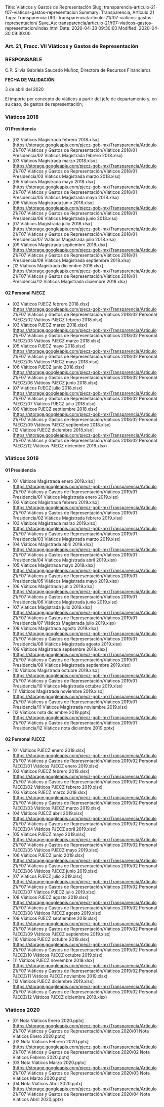 Title: Viáticos y Gastos de Representación
Slug: transparencia-articulo-21-f07-viaticos-gastos-representacion
Summary: Transparencia, Artículo 21
Tags: Transparencia
URL: transparencia/articulo-21/f07-viaticos-gastos-representacion/
Save_As: transparencia/articulo-21/f07-viaticos-gastos-representacion/index.html
Date: 2020-04-30 09:30:00
Modified: 2020-04-30 09:30:00



### Art. 21, Fracc. VII Viáticos y Gastos de Representación

### RESPONSABLE

C.P. Silvia Gabriela Saucedo Muñoz, Directora de Recursos Financieros

**FECHA DE VALIDACIÓN**

3 de abril del 2020

El importe por concepto de viáticos a partir del jefe de departamento y, en su caso, de gastos de representación;


### Viáticos 2018


#### 01 Presidencia


* [02 Viáticos Magistrada febrero 2018.xlsx](https://storage.googleapis.com/pjecz-gob-mx/Transparencia/Artículo 21/F07 Viáticos y Gastos de Representación/Viáticos 2018/01 Presidencia/02 Viáticos Magistrada febrero 2018.xlsx)
* [03 Viáticos Magistrada marzo 2018.xlsx](https://storage.googleapis.com/pjecz-gob-mx/Transparencia/Artículo 21/F07 Viáticos y Gastos de Representación/Viáticos 2018/01 Presidencia/03 Viáticos Magistrada marzo 2018.xlsx)
* [05 Viáticos Magistrada mayo 2018.xlsx](https://storage.googleapis.com/pjecz-gob-mx/Transparencia/Artículo 21/F07 Viáticos y Gastos de Representación/Viáticos 2018/01 Presidencia/05 Viáticos Magistrada mayo 2018.xlsx)
* [06 Viáticos Magistrada junio 2018.xlsx](https://storage.googleapis.com/pjecz-gob-mx/Transparencia/Artículo 21/F07 Viáticos y Gastos de Representación/Viáticos 2018/01 Presidencia/06 Viáticos Magistrada junio 2018.xlsx)
* [07 Viáticos Magistrada julio 2018.xlsx](https://storage.googleapis.com/pjecz-gob-mx/Transparencia/Artículo 21/F07 Viáticos y Gastos de Representación/Viáticos 2018/01 Presidencia/07 Viáticos Magistrada julio 2018.xlsx)
* [09 Viáticos Magistrada septiembre 2018.xlsx](https://storage.googleapis.com/pjecz-gob-mx/Transparencia/Artículo 21/F07 Viáticos y Gastos de Representación/Viáticos 2018/01 Presidencia/09 Viáticos Magistrada septiembre 2018.xlsx)
* [12 Viáticos Magistrada diciembre 2018.xlsx](https://storage.googleapis.com/pjecz-gob-mx/Transparencia/Artículo 21/F07 Viáticos y Gastos de Representación/Viáticos 2018/01 Presidencia/12 Viáticos Magistrada diciembre 2018.xlsx)


#### 02 Personal PJECZ


* [02 Viáticos PJECZ febrero 2018.xlsx](https://storage.googleapis.com/pjecz-gob-mx/Transparencia/Artículo 21/F07 Viáticos y Gastos de Representación/Viáticos 2018/02 Personal PJECZ/02 Viáticos PJECZ febrero 2018.xlsx)
* [03 Viáticos PJECZ marzo 2018.xlsx](https://storage.googleapis.com/pjecz-gob-mx/Transparencia/Artículo 21/F07 Viáticos y Gastos de Representación/Viáticos 2018/02 Personal PJECZ/03 Viáticos PJECZ marzo 2018.xlsx)
* [05 Viáticos PJECZ mayo 2018.xlsx](https://storage.googleapis.com/pjecz-gob-mx/Transparencia/Artículo 21/F07 Viáticos y Gastos de Representación/Viáticos 2018/02 Personal PJECZ/05 Viáticos PJECZ mayo 2018.xlsx)
* [06 Viáticos PJECZ junio 2018.xlsx](https://storage.googleapis.com/pjecz-gob-mx/Transparencia/Artículo 21/F07 Viáticos y Gastos de Representación/Viáticos 2018/02 Personal PJECZ/06 Viáticos PJECZ junio 2018.xlsx)
* [07 Viáticos PJECZ julio 2018.xlsx](https://storage.googleapis.com/pjecz-gob-mx/Transparencia/Artículo 21/F07 Viáticos y Gastos de Representación/Viáticos 2018/02 Personal PJECZ/07 Viáticos PJECZ julio 2018.xlsx)
* [09 Viáticos PJECZ septiembre 2018.xlsx](https://storage.googleapis.com/pjecz-gob-mx/Transparencia/Artículo 21/F07 Viáticos y Gastos de Representación/Viáticos 2018/02 Personal PJECZ/09 Viáticos PJECZ septiembre 2018.xlsx)
* [12 Viáticos PJECZ diciembre 2018.xlsx](https://storage.googleapis.com/pjecz-gob-mx/Transparencia/Artículo 21/F07 Viáticos y Gastos de Representación/Viáticos 2018/02 Personal PJECZ/12 Viáticos PJECZ diciembre 2018.xlsx)


### Viáticos 2019


#### 01 Presidencia


* [01 Viáticos Magistrada enero 2019.xlsx](https://storage.googleapis.com/pjecz-gob-mx/Transparencia/Artículo 21/F07 Viáticos y Gastos de Representación/Viáticos 2019/01 Presidencia/01 Viáticos Magistrada enero 2019.xlsx)
* [02 Viáticos Magistrada febrero 2019.xlsx](https://storage.googleapis.com/pjecz-gob-mx/Transparencia/Artículo 21/F07 Viáticos y Gastos de Representación/Viáticos 2019/01 Presidencia/02 Viáticos Magistrada febrero 2019.xlsx)
* [03 Viáticos Magistrada marzo 2019.xlsx](https://storage.googleapis.com/pjecz-gob-mx/Transparencia/Artículo 21/F07 Viáticos y Gastos de Representación/Viáticos 2019/01 Presidencia/03 Viáticos Magistrada marzo 2019.xlsx)
* [04 Viáticos Magistrada abril 2019.xlsx](https://storage.googleapis.com/pjecz-gob-mx/Transparencia/Artículo 21/F07 Viáticos y Gastos de Representación/Viáticos 2019/01 Presidencia/04 Viáticos Magistrada abril 2019.xlsx)
* [05 Viáticos Magistrada mayo 2019.xlsx](https://storage.googleapis.com/pjecz-gob-mx/Transparencia/Artículo 21/F07 Viáticos y Gastos de Representación/Viáticos 2019/01 Presidencia/05 Viáticos Magistrada mayo 2019.xlsx)
* [06 Viáticos Magistrada junio 2019.xlsx](https://storage.googleapis.com/pjecz-gob-mx/Transparencia/Artículo 21/F07 Viáticos y Gastos de Representación/Viáticos 2019/01 Presidencia/06 Viáticos Magistrada junio 2019.xlsx)
* [07 Viáticos Magistrada julio 2019.xlsx](https://storage.googleapis.com/pjecz-gob-mx/Transparencia/Artículo 21/F07 Viáticos y Gastos de Representación/Viáticos 2019/01 Presidencia/07 Viáticos Magistrada julio 2019.xlsx)
* [08 Viáticos Magistrada agosto 2019.xlsx](https://storage.googleapis.com/pjecz-gob-mx/Transparencia/Artículo 21/F07 Viáticos y Gastos de Representación/Viáticos 2019/01 Presidencia/08 Viáticos Magistrada agosto 2019.xlsx)
* [09 Viáticos Magistrada septiembre 2019.xlsx](https://storage.googleapis.com/pjecz-gob-mx/Transparencia/Artículo 21/F07 Viáticos y Gastos de Representación/Viáticos 2019/01 Presidencia/09 Viáticos Magistrada septiembre 2019.xlsx)
* [10 Viáticos Magistrada octubre 2019.xlsx](https://storage.googleapis.com/pjecz-gob-mx/Transparencia/Artículo 21/F07 Viáticos y Gastos de Representación/Viáticos 2019/01 Presidencia/10 Viáticos Magistrada octubre 2019.xlsx)
* [11 Viáticos Magistrada noviembre 2019.xlsx](https://storage.googleapis.com/pjecz-gob-mx/Transparencia/Artículo 21/F07 Viáticos y Gastos de Representación/Viáticos 2019/01 Presidencia/11 Viáticos Magistrada noviembre 2019.xlsx)
* [12 Viáticos nota diciembre 2019.pptx](https://storage.googleapis.com/pjecz-gob-mx/Transparencia/Artículo 21/F07 Viáticos y Gastos de Representación/Viáticos 2019/01 Presidencia/12 Viáticos nota diciembre 2019.pptx)


#### 02 Personal PJECZ


* [01 Viáticos PJECZ enero 2019.xlsx](https://storage.googleapis.com/pjecz-gob-mx/Transparencia/Artículo 21/F07 Viáticos y Gastos de Representación/Viáticos 2019/02 Personal PJECZ/01 Viáticos PJECZ enero 2019.xlsx)
* [02 Viáticos PJECZ febrero 2019.xlsx](https://storage.googleapis.com/pjecz-gob-mx/Transparencia/Artículo 21/F07 Viáticos y Gastos de Representación/Viáticos 2019/02 Personal PJECZ/02 Viáticos PJECZ febrero 2019.xlsx)
* [03 Viáticos PJECZ marzo 2019.xlsx](https://storage.googleapis.com/pjecz-gob-mx/Transparencia/Artículo 21/F07 Viáticos y Gastos de Representación/Viáticos 2019/02 Personal PJECZ/03 Viáticos PJECZ marzo 2019.xlsx)
* [04 Viáticos PJECZ abril 2019.xlsx](https://storage.googleapis.com/pjecz-gob-mx/Transparencia/Artículo 21/F07 Viáticos y Gastos de Representación/Viáticos 2019/02 Personal PJECZ/04 Viáticos PJECZ abril 2019.xlsx)
* [05 Viáticos PJECZ mayo 2019.xlsx](https://storage.googleapis.com/pjecz-gob-mx/Transparencia/Artículo 21/F07 Viáticos y Gastos de Representación/Viáticos 2019/02 Personal PJECZ/05 Viáticos PJECZ mayo 2019.xlsx)
* [06 Viáticos PJECZ junio 2019.xlsx](https://storage.googleapis.com/pjecz-gob-mx/Transparencia/Artículo 21/F07 Viáticos y Gastos de Representación/Viáticos 2019/02 Personal PJECZ/06 Viáticos PJECZ junio 2019.xlsx)
* [07 Viáticos PJECZ julio 2019.xlsx](https://storage.googleapis.com/pjecz-gob-mx/Transparencia/Artículo 21/F07 Viáticos y Gastos de Representación/Viáticos 2019/02 Personal PJECZ/07 Viáticos PJECZ julio 2019.xlsx)
* [08 Viáticos PJECZ agosto 2019.xlsx](https://storage.googleapis.com/pjecz-gob-mx/Transparencia/Artículo 21/F07 Viáticos y Gastos de Representación/Viáticos 2019/02 Personal PJECZ/08 Viáticos PJECZ agosto 2019.xlsx)
* [09 Viáticos PJECZ septiembre 2019.xlsx](https://storage.googleapis.com/pjecz-gob-mx/Transparencia/Artículo 21/F07 Viáticos y Gastos de Representación/Viáticos 2019/02 Personal PJECZ/09 Viáticos PJECZ septiembre 2019.xlsx)
* [10 Viáticos PJECZ octubre 2019.xlsx](https://storage.googleapis.com/pjecz-gob-mx/Transparencia/Artículo 21/F07 Viáticos y Gastos de Representación/Viáticos 2019/02 Personal PJECZ/10 Viáticos PJECZ octubre 2019.xlsx)
* [11 Viáticos PJECZ noviembre 2019.xlsx](https://storage.googleapis.com/pjecz-gob-mx/Transparencia/Artículo 21/F07 Viáticos y Gastos de Representación/Viáticos 2019/02 Personal PJECZ/11 Viáticos PJECZ noviembre 2019.xlsx)
* [12 Viáticos PJECZ diciembre 2019.xlsx](https://storage.googleapis.com/pjecz-gob-mx/Transparencia/Artículo 21/F07 Viáticos y Gastos de Representación/Viáticos 2019/02 Personal PJECZ/12 Viáticos PJECZ diciembre 2019.xlsx)


### Viáticos 2020


* [01 Nota Viáticos Enero 2020.pptx](https://storage.googleapis.com/pjecz-gob-mx/Transparencia/Artículo 21/F07 Viáticos y Gastos de Representación/Viáticos 2020/01 Nota Viáticos Enero 2020.pptx)
* [02 Nota Viáticos Febrero 2020.pptx](https://storage.googleapis.com/pjecz-gob-mx/Transparencia/Artículo 21/F07 Viáticos y Gastos de Representación/Viáticos 2020/02 Nota Viáticos Febrero 2020.pptx)
* [03 Nota Viáticos Marzo 2020.pptx](https://storage.googleapis.com/pjecz-gob-mx/Transparencia/Artículo 21/F07 Viáticos y Gastos de Representación/Viáticos 2020/03 Nota Viáticos Marzo 2020.pptx)
* [04 Nota Viáticos Abril 2020.pptx](https://storage.googleapis.com/pjecz-gob-mx/Transparencia/Artículo 21/F07 Viáticos y Gastos de Representación/Viáticos 2020/04 Nota Viáticos Abril 2020.pptx)


